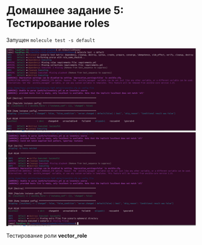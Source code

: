 # Домашнее задание 5: Тестирование roles

Запущен ```molecule test -s default```

![alt text](img/1.png)
![alt text](img/2.png)

Тестирование роли **vector_role**

